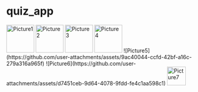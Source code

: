 # quiz_app
<img width="73" alt="Picture1" src="https://github.com/user-attachments/assets/e3eae9b1-f3ea-4ed8-87b1-39643e9cbb2d" />
<img width="73" alt="Picture2" src="https://github.com/user-attachments/assets/bb161e4b-a2cf-471d-bec3-e089d7a556f4" />
<img width="73" alt="Picture3" src="https://github.com/user-attachments/assets/aeb13b41-b867-4b79-a678-fb0f1086ebe6" />
<img width="73" alt="Picture4" src="https://github.com/user-attachments/assets/824ed9e6-1d3e-490b-a771-263d0a9d86ea" />
![Picture5](https://github.com/user-attachments/assets/9ac40044-ccfd-42bf-a16c-279a316a965f)
![Picture6](https://github.com/user-attachments/assets/d7451ceb-9d64-4078-9fdd-fe4c1aa598c1)
<img width="49" alt="Picture7" src="https://github.com/user-attachments/assets/5a31114d-e08a-4d81-8580-a2c5899a9a56" /> 
